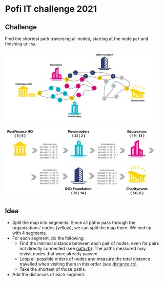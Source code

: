 # Pofi IT challenge 2021

## Challenge

Find the shortest path traversing all nodes, starting at the node `pof` and finishing at `cha`.

![](doc/map.png)

![](doc/coords.png)

## Idea

* Split the map into segments. Since all paths pass through the organizations' nodes (yellow), we can split the map there. We end up with 4 segments.
* For each segment, do the following:
  * Find the minimal distance between each pair of nodes, even for pairs not directly connected (see [path.rb](path.rb)). The paths measured may revisit nodes that were already passed.
  * Loop all possible orders of nodes and measure the total distance travelled when visiting them in this order (see [distance.rb](distance.rb)).
  * Take the shortest of those paths.
* Add the distances of each segment.
